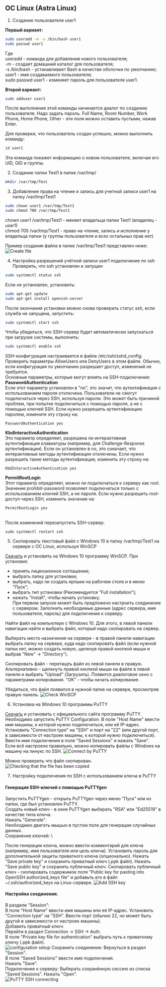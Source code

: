 ## ОС Linux (Astra Linux)

1. Создание пользователя user1

**Первый вариант:**

```bash
sudo useradd -m -s /bin/bash user1
sudo passwd user1
```
Где \
useradd - команда для добавления нового пользователя; \
-m - создает домашний каталог для пользователя; \
-s /bin/bash - устанавливает Bash в качестве оболочки по умолчанию; \
user1 - имя создаваемого пользователя; \
sudo passwd user1 - изменяет пароль для пользователя user1.

**Второй вариант:**
```bash
sudo adduser user1
```
После выполнения этой команды начинается диалог по созданию пользователя. Надо задать пароль. Full Name, Room Number, Work Phone, Home Phone, Other - эти поля можно оставить пустыми, нажав Enter.

Для проверки, что пользователь создан успешно, можно выполнить команду:
```bash
id user1
```
Эта команда покажет информацию о новом пользователе, включая его UID, GID и группы. 

2. Создание папки Test1 в папке /var/tmp/
```bash
mkdir /var/tmp/Test
```
3. Добавление права на чтение и запись для учетной записи user1 на папку /var/tmp/Test1
```bash
sudo chown user1 /var/tmp/Test1
sudo chmod 700 /var/tmp/Test1
```
chown user1 /var/tmp/Test1 - меняет владельца папки Test1 (владелец - user1) \
chmod 700 /var/tmp/Test1 - право на чтение, запись и исполнение у владельца папки (у группы пользователя и всех остальныз прав нет)

Пример создания файла в папке /var/tmp/Test1 представлен ниже:
![Create file](./images/astra.png) 

4. Настройка разрешений учётной записи user1 подключение по ssh \
Проверить, что ssh установлен и запущен
```bash
sudo systemctl status ssh
```
Если не установлен, установить:
```bash
sudo apt-get update
sudo apt-get install openssh-server
```
После окончания установки можно снова проверить статус ssh, если служба не запущена, запустить:
```bash
sudo systemctl start ssh
```
Чтобы убедиться, что SSH-сервер будет автоматически запускаться при загрузке системы, выполнить:
```bash
sudo systemctl enable ssh
```
SSH-конфигурация настраивается в файле /etc/ssh/sshd_config. Проверить параметры AllowUsers или DenyUsers в этом файле. Обычно, если конфигурация по умолчанию разрешает доступ, изменений не требуется. \
Основные параметры, которые могут влиять на SSH-подключения: \
__PasswordAuthentication__ \
Если этот параметр установлен в "no", это значит, что аутентификация с использованием пароля отключена. Пользователи не смогут подключаться через SSH, используя пароли. Это может быть причиной проблем, при попытке подключиться с помощью пароля, а не с помощью ключей SSH.
Если нужно разрешить аутентификацию паролем, измените эту строку на:
```
PasswordAuthentication yes
```

__KbdInteractiveAuthentication__ \
 Это параметр определяет, разрешена ли интерактивная аутентификация клавиатуры (например, для Challenge-Response аутентификации). Если он установлен в no, это означает, что интерактивные методы аутентификации отключены.
Если нужно разрешить такие методы аутентификации, изменить эту строку на:
```
KbdInteractiveAuthentication yes
```
__PermitRootLogin__ \
Этот параметр определяет, можно ли подключаться к серверу как root. Значение prohibit-password позволяет подключаться только с использованием ключей SSH, а не пароля.
Если нужно разрешить root-доступ через SSH, изменить значение на:
```
PermitRootLogin yes
```
\
После изменений перезапустить SSH-сервер:
```
sudo systemctl restart ssh
```

5. Скопировать текстовый файл с Windows 10 в папку /var/tmp/Test1 на сервере с ОС Linux, используя WinSCP

[Скачать](https://winscp.net/eng/download.php) и установить на Windows 10 программу WinSCP. При установке:
- принять лицензионное соглашение;
- выбрать папку для установки;
- выбрать, надо ли создать ярлыки на рабочем столе и в меню "Пуск";
- выбрать тип установки (Рекомендуется "Full installation");
- нажать "Install", чтобы начать установку. \
При первом запуске может быть предложено настроить соединение с сервером. Заполнить необходимые данные (адрес сервера, имя пользователя, пароль) для подключения к серверу.

Найти файл на компьютере с Windows 10. Для этого, в левой панели навигации найти и выбрать файл, который надо скопировать на сервер.

Выберать место назначения на сервере - в правой панели навигации выбрать папку на сервере, куда надо скопировать файл (если нужной папки нет, можно создать новую, щелкнув правой кнопкой мыши и выбрав "New" -> "Directory").

Скопировать файл - перетащть файл из левой панели в правую. Альтернативно - щелкнуть правой кнопкой мыши на файле в левой панели и выбрать "Upload" (Загрузить). Появится диалоговое окно с параметрами копирования. "OK" - чтобы начать копирование.

Убедиться, что файл появился в нужной папке на сервере, просмотрев правую панель.
![Check WinSCP](./images/WinSCP.png) 

6. Установка на Windows 10 программы PuTTY 

[Скачать](https://www.chiark.greenend.org.uk/~sgtatham/putty/latest.html) и установить с официального сайта программу PuTTY. \
Необходимо запустить PuTTY Configuration. В поле "Host Name" ввести имя машины, к которой нужно подключиться, или её IP-адрес. Установить "Connection type" на "SSH" и порт на "22" (или другой порт, в зависимости от настроек машины, к которой нужно подключиться). Ввести имя подключения в поле "Saved Sessions" и нажать "Save". \
Если всё настроено правильно, можно копировать файлы с Windows на машину на линукс по SSH.
![Connect by PuTTY](./images/putty1.png) 

Можно проверить что файл скопирован.
![Checking that the file has been copied](./images/putty2.png) 

7. Настройку подключения по SSH с использованием ключа в PuTTY

#### Генерация SSH-ключей с помощью PuTTYgen
Запустить PuTTYgen - открыть PuTTYgen через меню "Пуск" или из папки, где был установлен PuTTY. \
Создать новый ключ - в окне PuTTYgen выберать "RSA" или "Ed25519" в качестве типа ключа. \
Нажать "Generate". \
Необходимо двигать мышью в пустом поле для генерации случайных данных. \
Сохранение ключей: \

После генерации ключа, можно ввести комментарий для ключа (например, имя пользователя или цель ключа).
Установить пароль для дополнительной защиты приватного ключа (опционально).
Нажать "Save private key" и сохранить приватный ключ (.ppk файл).
Нажать "Save public key" и сохранить публичный ключ.
Скопировать публичный ключ - скопировать содержимое поля "Public key for pasting into OpenSSH authorized_keys file" и добавьть его в файл ~/.ssh/authorized_keys на Linux-сервере.
![Add SSH key](./images/add_ssh.png) 

#### Настройка соединения.

В разделе "Session": \
В поле "Host Name" ввести имя машины или её IP-адрес.
Установить "Connection type" на "SSH".
Ввести порт (обычно 22, но может быть другой в зависимости от настроек машины). \
Добавить приватный ключ: \
Перейти в раздел Connection -> SSH -> Auth. \
В поле "Private key file for authentication" выбрать путь к приватному ключу (.ppk файл). \
![configuration setup](./images/putty_config.png) 
Сохранить соединение:
Вернуться в раздел "Session". \
В поле "Saved Sessions" ввести имя подключения. \
Нажать "Save". \
Подключение к серверу:
Выберать сохранённую сессию из списка "Saved Sessions".
Нажать "Open". \
![PuTTY SSH connecting](./images/ssh-connect.png)
